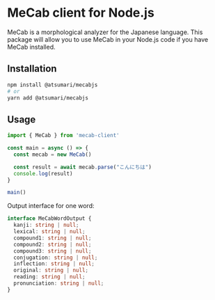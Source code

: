 # MeCab client for Node.js

MeCab is a morphological analyzer for the Japanese language. This package will allow you to
use MeCab in your Node.js code if you have MeCab installed.

## Installation

```bash
npm install @atsumari/mecabjs
# or
yarn add @atsumari/mecabjs
```

## Usage

```typescript
import { MeCab } from 'mecab-client'

const main = async () => {
  const mecab = new MeCab()

  const result = await mecab.parse("こんにちは")
  console.log(result)
}

main()
```

Output interface for one word:

```typescript
interface MeCabWordOutput {
  kanji: string | null;
  lexical: string | null;
  compound1: string | null;
  compound2: string | null;
  compound3: string | null;
  conjugation: string | null;
  inflection: string | null;
  original: string | null;
  reading: string | null;
  pronunciation: string | null;
}
```
